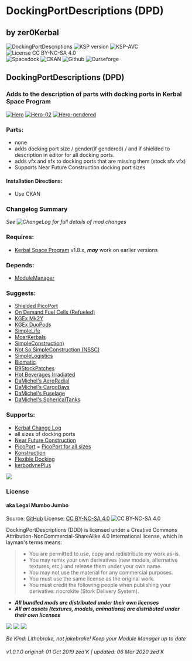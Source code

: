 <!-- Readme.md v1.0.0.2
DockingPortDescriptions (DPD)
created: 17 Aug 18
updated: 2020 03 06 -->

<!-- # KerbGuise Experimental engineering (KGEx)
#### Brings you: -->
<!-- Download on SpaceDock or Github or Curseforge. Also available on CKAN. -->

# DockingPortDescriptions (DPD)
##  by zer0Kerbal

![DockingPortDescriptions](https://img.shields.io/github/v/release/zer0Kerbal/DockingPortDescriptions?include_prereleases-red?style=plastic) ![KSP version](https://img.shields.io/endpoint?url=https://raw.githubusercontent.com/zer0Kerbal/DockingPortDescriptions/master/json/ksp.json?style=plastic) ![KSP-AVC](https://img.shields.io/badge/KSP-AVC--supported-brightgreen.svg?style=plastic) ![License CC BY-NC-SA 4.0](https://img.shields.io/badge/license-CC%20BY--NC--SA%204.0-lightgrey?style=plastic)  
![Spacedock](https://img.shields.io/badge/SpaceDock-listed-blue.svg?style=plastic) ![CKAN](https://img.shields.io/badge/CKAN-Indexed-blue.svg?style=plastic) ![Github](https://img.shields.io/badge/Github-Indexed-blue.svg?style=plastic) ![Curseforge](https://img.shields.io/badge/CurseForge-listed-blue.svg?style=plastic)

## DockingPortDescriptions (DPD)
### Adds to the description of parts with docking ports in Kerbal Space Program

<a href="https://postimg.cc/XXhd3VSR" target="_blank"><img src="https://i.postimg.cc/XXhd3VSR/Hero.png" alt="Hero"/></a> <a href="https://postimg.cc/Whkr1Qsh" target="_blank"><img src="https://i.postimg.cc/Whkr1Qsh/Hero-02.png" alt="Hero-02"/></a> <a href="https://postimg.cc/Hr1McBL3" target="_blank"><img src="https://i.postimg.cc/Hr1McBL3/Hero-gendered.png" alt="Hero-gendered"/></a>

### Parts:
- none
- adds docking port size / gender(if gendered) / and if shielded to description in editor for all docking ports.
- adds vfx and sfx to docking ports that are missing them (stock sfx vfx)
- Supports Near Future Construction docking port sizes

#### Installation Directions:
- Use CKAN

### Changelog Summary
*See ![ChangeLog](https://github.com/zer0Kerbal/DockingPortDescriptions/Changelog.cfg) for full details of mod changes*

### Requires:
- [Kerbal Space Program](https://kerbalspaceprogram.com) v1.8.x, ***may*** work on earlier versions

### Depends:
- [ModuleManager](http://forum.kerbalspaceprogram.com/index.php?/topic/50533-*)

### Suggests:
- [Shielded PicoPort](https://spacedock.info/mod/2245/PicoPort%20Shielded)
- [On Demand Fuel Cells (Refueled)](https://forum.kerbalspaceprogram.com/index.php?/topic/187625-*)
- [KGEx Mk2Y](https://forum.kerbalspaceprogram.com/index.php?/topic/192095-*)
- [KGEx DuoPods](https://forum.kerbalspaceprogram.com/index.php?/topic/192094-*)
- [SimpleLife](https://forum.kerbalspaceprogram.com/index.php?/topic/191526-*)
- [MoarKerbals](https://forum.kerbalspaceprogram.com/index.php?/topic/191525-*)
- [SimpleConstruction)](https://forum.kerbalspaceprogram.com/index.php?/topic/191424-ksp-*)
- [Not So SimpleConstruction (NSSC)](https://forum.kerbalspaceprogram.com/index.php?/topic/191504-*)
- [SimpleLogistics](https://forum.kerbalspaceprogram.com/index.php?/topic/191045-*/)
- [Biomatic](https://forum.kerbalspaceprogram.com/index.php?/topic/191426-*)
- [B9StockPatches](https://forum.kerbalspaceprogram.com/index.php?/topic/190870-*)
- [Hot Beverages Irradiated](https://github.com/zer0Kerbal/HotBeverageIrradiated)
- [DaMichel's AeroRadial](https://spacedock.info/mod/2338)
- [DaMichel's CargoBays](https://spacedock.info/mod/2339)
- [DaMichel's Fuselage](https://spacedock.info/mod/2340)
- [DaMichel's SphericalTanks](https://spacedock.info/mod/2342)

### Supports:
- [Kerbal Change Log](https://forum.kerbalspaceprogram.com/index.php?/topic/179207-*)
- all sizes of docking ports
- [Near Future Construction](https://forum.kerbalspaceprogram.com/index.php?/topic/155465-*)
- [PicoPort](https://forum.kerbalspaceprogram.com/index.php?/topic/190319-*)
= [PicoPort for all sizes](https://forum.kerbalspaceprogram.com/index.php?/topic/190319-*)
- [Konstruction](https://forum.kerbalspaceprogram.com/index.php?/topic/149233-*)
- [Flexible Docking](http://forum.kerbalspaceprogram.com/index.php?/topic/108704-*)
- [kerbodynePlus](https://forum.kerbalspaceprogram.com/index.php?/topic/130809-*)

<a href="https://forum.kerbalspaceprogram.com/index.php?/topic/83212-*" target="_blank"><img src="https://i.imgur.com/YdYfStN.jpg"/></a>

### License
#### aka Legal Mumbo Jumbo
Source: [GitHub](https://github.com/zer0Kerbal/DockingPortDescriptions)
License: [CC BY-NC-SA 4.0](https://creativecommons.org/licenses/by-nc-sa/4.0/) ![CC BY-NC-SA 4.0](https://licensebuttons.net/i/l/by-nc-sa/transparent/33/66/99/88x31.png "CC BY-NC-SA 4.0")<br>

DockingPortDescriptions (DDD) is licensed under a Creative Commons Attribution-NonCommercial-ShareAlike 4.0 International license, which in layman's terms means:
> * You are permitted to use, copy and redistribute my work as-is.
> * You may remix your own derivatives (new models, alternative textures, etc.) and release them under your own name.
> * You may not use the material for any commercial purposes.
> * You must use the same license as the original work.
> * You must credit the following people when publishing your derivative: riocrokite (Stork Delivery System).

- ***All bundled mods are distributed under their own licenses***<br>
- ***All art assets (textures, models, animations) are distributed under their own licenses*** 

<a href="https://github.com/zer0Kerbal/DockingPortDescriptions/releases/latest" target="_blank"><img src="https://i.imgur.com/RE4Ppr9.png"/></a>
<a href="https://spacedock.info/mod/2246" target="_blank"><img src="https://i.imgur.com/m0a7tn2.png"/></a>
<a href="https://www.curseforge.com/kerbal/ksp-mods/dpd" target="_blank"><img src="https://i.postimg.cc/RZNyB5vP/Download-On-Curse.png"/></a>  

 *Be Kind: Lithobrake, not jakebrake! Keep your Module Manager up to date*

 ###### v1.0.1.0 original: 01 Oct 2019 zed'K | updated: 06 Mar 2020 zed'K
<!--
CC BY-NC-SA-4.0
zer0Kerbal-->

